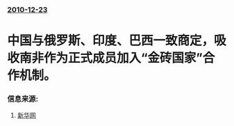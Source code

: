 ### [2010-12-23](/news/2010/12/23/index.md)

##### 
#  中国与俄罗斯、印度、巴西一致商定，吸收南非作为正式成员加入“金砖国家”合作机制。




### 信息来源:

1. [新华网](http://news.xinhuanet.com/world/2010-12/25/c_13664181.htm)
